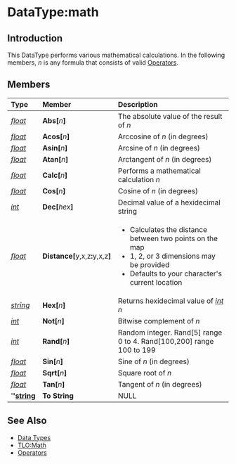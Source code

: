# DataType:math

## Introduction

This DataType performs various mathematical calculations. In the following members, _n_ is any formula that consists of valid [Operators](../../documentation/operators.md).

## Members

<table>
  <thead>
    <tr>
      <th style="text-align:left"><b>Type</b>
      </th>
      <th style="text-align:left"><b>Member</b>
      </th>
      <th style="text-align:left"><b>Description</b>
      </th>
    </tr>
  </thead>
  <tbody>
    <tr>
      <td style="text-align:left"><a href="datatype-float.md"><em>float</em></a>
      </td>
      <td style="text-align:left"><b>Abs[</b><em>n</em><b>]</b>
      </td>
      <td style="text-align:left">The absolute value of the result of <em>n</em>
      </td>
    </tr>
    <tr>
      <td style="text-align:left"><a href="datatype-float.md"><em>float</em></a>
      </td>
      <td style="text-align:left"><b>Acos[</b><em>n</em><b>]</b>
      </td>
      <td style="text-align:left">Arccosine of <em>n</em> (in degrees)</td>
    </tr>
    <tr>
      <td style="text-align:left"><a href="datatype-float.md"><em>float</em></a>
      </td>
      <td style="text-align:left"><b>Asin[</b><em>n</em><b>]</b>
      </td>
      <td style="text-align:left">Arcsine of <em>n</em> (in degrees)</td>
    </tr>
    <tr>
      <td style="text-align:left"><a href="datatype-float.md"><em>float</em></a>
      </td>
      <td style="text-align:left"><b>Atan[</b><em>n</em><b>]</b>
      </td>
      <td style="text-align:left">Arctangent of <em>n</em> (in degrees)</td>
    </tr>
    <tr>
      <td style="text-align:left"><a href="datatype-float.md"><em>float</em></a>
      </td>
      <td style="text-align:left"><b>Calc[</b><em>n</em><b>]</b>
      </td>
      <td style="text-align:left">Performs a mathematical calculation <em>n</em>
      </td>
    </tr>
    <tr>
      <td style="text-align:left"><a href="datatype-float.md"><em>float</em></a>
      </td>
      <td style="text-align:left"><b>Cos[</b><em>n</em><b>]</b>
      </td>
      <td style="text-align:left">Cosine of <em>n</em> (in degrees)</td>
    </tr>
    <tr>
      <td style="text-align:left"><a href="datatype-int.md"><em>int</em></a>
      </td>
      <td style="text-align:left"><b>Dec[</b><em>hex</em><b>]</b>
      </td>
      <td style="text-align:left">Decimal value of a hexidecimal string</td>
    </tr>
    <tr>
      <td style="text-align:left"><a href="datatype-float.md"><em>float</em></a>
      </td>
      <td style="text-align:left"><b>Distance[</b>y,x,z<b>:</b>y,x,z<b>]</b>
      </td>
      <td style="text-align:left">
        <ul>
          <li>Calculates the distance between two points on the map</li>
          <li>1, 2, or 3 dimensions may be provided</li>
          <li>Defaults to your character&apos;s current location</li>
        </ul>
      </td>
    </tr>
    <tr>
      <td style="text-align:left"><a href><em>string</em></a>
      </td>
      <td style="text-align:left"><b>Hex[</b><em>n</em><b>]</b>
      </td>
      <td style="text-align:left">Returns hexidecimal value of <a href="datatype-int.md"><em>int</em></a>  <em>n</em>
      </td>
    </tr>
    <tr>
      <td style="text-align:left"><a href="datatype-int.md"><em>int</em></a>
      </td>
      <td style="text-align:left"><b>Not[</b><em>n</em><b>]</b>
      </td>
      <td style="text-align:left">Bitwise complement of <em>n</em>
      </td>
    </tr>
    <tr>
      <td style="text-align:left"><a href="datatype-int.md"><em>int</em></a>
      </td>
      <td style="text-align:left"><b>Rand[</b><em>n</em><b>]</b>
      </td>
      <td style="text-align:left">Random integer. Rand[5] range 0 to 4. Rand[100,200] range 100 to 199</td>
    </tr>
    <tr>
      <td style="text-align:left"><a href="datatype-float.md"><em>float</em></a>
      </td>
      <td style="text-align:left"><b>Sin[</b><em>n</em><b>]</b>
      </td>
      <td style="text-align:left">Sine of <em>n</em> (in degrees)</td>
    </tr>
    <tr>
      <td style="text-align:left"><a href="datatype-float.md"><em>float</em></a>
      </td>
      <td style="text-align:left"><b>Sqrt[</b><em>n</em><b>]</b>
      </td>
      <td style="text-align:left">Square root of <em>n</em>
      </td>
    </tr>
    <tr>
      <td style="text-align:left"><a href="datatype-float.md"><em>float</em></a>
      </td>
      <td style="text-align:left"><b>Tan[</b><em>n</em><b>]</b>
      </td>
      <td style="text-align:left">Tangent of <em>n</em> (in degrees)</td>
    </tr>
    <tr>
      <td style="text-align:left">&apos;<b>&apos;</b><a href><b>string</b></a>
      </td>
      <td style="text-align:left"><b>To String</b>
      </td>
      <td style="text-align:left">NULL</td>
    </tr>
  </tbody>
</table>

## See Also

* [Data Types](./)
* [TLO:Math](../top-level-objects/tlo-math.md)
* [Operators](../../documentation/operators.md)

